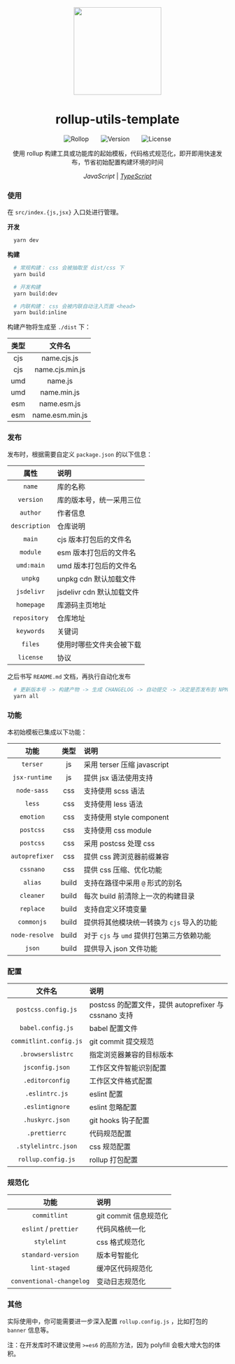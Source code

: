 <div align="center">

<img src = 'https://cdn.jsdelivr.net/gh/fz6m/Private-picgo@moe/img/20201122042521.jpg' width = '200px' />

# rollup-utils-template

![Rollop](https://img.shields.io/badge/rollop-2.3-ec4a3f)
&nbsp;&nbsp;&nbsp;&nbsp;&nbsp;
![Version](https://img.shields.io/badge/version-1.12-orange)
&nbsp;&nbsp;&nbsp;&nbsp;&nbsp;
![License](https://img.shields.io/github/license/fz6m/rollup-utils-template)

使用 rollup 构建工具或功能库的起始模板，代码格式规范化，即开即用快速发布，节省初始配置构建环境的时间

*JavaScript* | *[TypeScript](https://github.com/fz6m/rollup-utils-template/tree/typescript)*

</div>


### 使用

在 `src/index.{js,jsx}` 入口处进行管理。

**开发**

```bash
  yarn dev
```

**构建**

```bash
  # 常规构建： css 会被抽取至 dist/css 下
  yarn build

  # 开发构建
  yarn build:dev

  # 内联构建： css 会被内联自动注入页面 <head>
  yarn build:inline
```

构建产物将生成至 `./dist` 下：

类型|文件名
:-:|:-:
cjs|name.cjs.js
cjs|name.cjs.min.js
umd|name.js
umd|name.min.js
esm|name.esm.js
esm|name.esm.min.js

### 发布

发布时，根据需要自定义 `package.json` 的以下信息：

属性|说明
:-:|:-
`name`| 库的名称
`version`| 库的版本号，统一采用三位
`author`| 作者信息
`description`| 仓库说明
`main`| cjs 版本打包后的文件名
`module`| esm 版本打包后的文件名
`umd:main`| umd 版本打包后的文件名
`unpkg`| unpkg cdn 默认加载文件
`jsdelivr` | jsdelivr cdn 默认加载文件
`homepage` | 库源码主页地址
`repository`| 仓库地址
`keywords`| 关键词
`files`| 使用时哪些文件夹会被下载
`license`| 协议

之后书写 `README.md` 文档，再执行自动化发布

```bash
  # 更新版本号 -> 构建产物 -> 生成 CHANGELOG -> 自动提交 -> 决定是否发布到 NPM
  yarn all
```

### 功能

本初始模板已集成以下功能：

功能|类型|说明
:-:|:-:|:-
`terser`|js|采用 terser 压缩 javascript
`jsx-runtime`|js|提供 jsx 语法使用支持
`node-sass`|css|支持使用 scss 语法
`less`|css|支持使用 less 语法
`emotion`|css|支持使用 style component
`postcss`|css|支持使用 css module
`postcss`|css|采用 postcss 处理 css
`autoprefixer`|css|提供 css 跨浏览器前缀兼容
`cssnano`|css|提供 css 压缩、优化功能
`alias`|build|支持在路径中采用 `@` 形式的别名
`cleaner`|build|每次 build 前清除上一次的构建目录
`replace`|build|支持自定义环境变量
`commonjs`|build|提供将其他模块统一转换为 `cjs` 导入的功能
`node-resolve`|build|对于 `cjs` 与 `umd` 提供打包第三方依赖功能
`json`|build|提供导入 json 文件功能


### 配置

文件名|说明
:-:|:-
`postcss.config.js`| postcss 的配置文件，提供 autoprefixer 与 cssnano 支持
`babel.config.js`| babel 配置文件
`commitlint.config.js`| git commit 提交规范
`.browserslistrc`| 指定浏览器兼容的目标版本
`jsconfig.json`| 工作区文件智能识别配置
`.editorconfig`| 工作区文件格式配置
`.eslintrc.js`| eslint 配置
`.eslintignore`| eslint 忽略配置
`.huskyrc.json`| git hooks 钩子配置
`.prettierrc`| 代码规范配置
`.stylelintrc.json`| css 规范配置
`rollup.config.js`| rollup 打包配置

### 规范化

功能|说明
:-:|:-
`commitlint`| git commit 信息规范化
`eslint` / `prettier`| 代码风格统一化
`stylelint`| css 格式规范化
`standard-version`| 版本号智能化
`lint-staged`| 缓冲区代码规范化
`conventional-changelog`| 变动日志规范化


### 其他

实际使用中，你可能需要进一步深入配置 `rollup.config.js` ，比如打包的 `banner` 信息等。

注：在开发库时不建议使用 `>=es6` 的高阶方法，因为 polyfill 会极大增大包的体积。